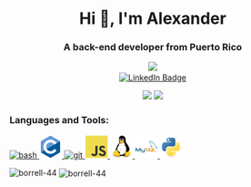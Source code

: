 <h1 align="center">Hi 👋, I'm Alexander</h1>
<h3 align="center">A back-end developer from Puerto Rico</h3>



<div class=HeadSticker align="center">
    <img src="https://hackaday.com/wp-content/uploads/2020/07/spinning-donut-thumb.gif?w=600&h=600" width="300"/>
</div>

<div id="badges" align="center">
  <a href="https://www.linkedin.com/in/alexander-borrell-3a7678253/">
    <img src="https://img.shields.io/badge/LinkedIn-blue?style=for-the-badge&logo=linkedin&logoColor=white" alt="LinkedIn Badge"/>
  </a>
  
  <a href="alexborrell44@gmail.com"><img src="https://img.shields.io/badge/EMAIL-purple?style=for-the-badge"></a>
  <a href='https://docs.google.com/document/d/1RqyEl1ReMwFzUFJy2dHLSQpO-V-JS_c3/edit?usp=sharing&ouid=111755536672643357597&rtpof=true&sd=true'><img src="https://img.shields.io/badge/RESUME-forestgreen?style=for-the-badge"></a>
</div>


<p align="left">
</p>

<h3 align="left">Languages and Tools:</h3>
<p align="left"> <a href="https://www.gnu.org/software/bash/" target="_blank" rel="noreferrer"> <img src="https://www.vectorlogo.zone/logos/gnu_bash/gnu_bash-icon.svg" alt="bash" width="40" height="40"/> </a> <a href="https://www.cprogramming.com/" target="_blank" rel="noreferrer"> <img src="https://raw.githubusercontent.com/devicons/devicon/master/icons/c/c-original.svg" alt="c" width="40" height="40"/> </a> <a href="https://git-scm.com/" target="_blank" rel="noreferrer"> <img src="https://www.vectorlogo.zone/logos/git-scm/git-scm-icon.svg" alt="git" width="40" height="40"/> </a> <a href="https://developer.mozilla.org/en-US/docs/Web/JavaScript" target="_blank" rel="noreferrer"> <img src="https://raw.githubusercontent.com/devicons/devicon/master/icons/javascript/javascript-original.svg" alt="javascript" width="40" height="40"/> </a> <a href="https://www.linux.org/" target="_blank" rel="noreferrer"> <img src="https://raw.githubusercontent.com/devicons/devicon/master/icons/linux/linux-original.svg" alt="linux" width="40" height="40"/> </a> <a href="https://www.mysql.com/" target="_blank" rel="noreferrer"> <img src="https://raw.githubusercontent.com/devicons/devicon/master/icons/mysql/mysql-original-wordmark.svg" alt="mysql" width="40" height="40"/> </a> <a href="https://www.python.org" target="_blank" rel="noreferrer"> <img src="https://raw.githubusercontent.com/devicons/devicon/master/icons/python/python-original.svg" alt="python" width="40" height="40"/> </a> </p>

<p><img align="left" src="https://github-readme-stats.vercel.app/api/top-langs?username=borrell-44&show_icons=true&theme=dark&locale=en&layout=compact" alt="borrell-44" /></p>

<p>&nbsp;<img align="center" src="https://github-readme-stats.vercel.app/api?username=borrell-44&show_icons=true&theme=dark&locale=en" alt="borrell-44" /></p>


